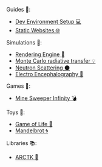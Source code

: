 Guides 🦮:

-   [Dev Environment Setup 💻](https://github.com/FreddyWordingham/guide-Dev_environment_setup)
-   [Static Websites 🌐](https://github.com/FreddyWordingham/Guide-Static_Websites)

Simulations 🌌:

-   [Rendering Engine 🌄](https://github.com/FreddyWordingham/Antler)
-   [Monte Carlo radiative transfer 💡](https://github.com/FreddyWordingham/MCRT)
-   [Neutron Scattering 🌑](https://github.com/FreddyWordingham/Neutron)
-   [Electro Encephalography 🧠](https://github.com/FreddyWordingham/brain_wave)

Games 👾:

-   [Mine Sweeper Infinity 💣](https://github.com/FreddyWordingham/Minesweeper)

Toys 🎨:

-   [Game of Life 🔲](https://github.com/FreddyWordingham/Nebula)
-   [Mandelbrot 🌀](https://github.com/FreddyWordingham/Mandelbrot)

<!-- Utility 🛠️:

-   [QR Code Generator](https://github.com/FreddyWordingham/Utils-QR_Code_Generator)
-   [AWS Lambda](https://github.com/FreddyWordingham/Utils-AWS_Lambda) -->

Libraries 📚:

-   [ARCTK 🔢](https://github.com/FreddyWordingham/ARCTK)
